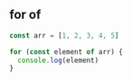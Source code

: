 ## for of

```js
const arr = [1, 2, 3, 4, 5]

for (const element of arr) {
  console.log(element)
}
```